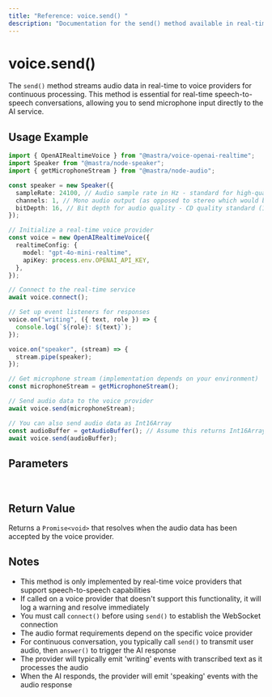 ```yaml
---
title: "Reference: voice.send() "
description: "Documentation for the send() method available in real-time voice providers, which streams audio data for continuous processing."
---
```


# voice.send()

The `send()` method streams audio data in real-time to voice providers for continuous processing. This method is essential for real-time speech-to-speech conversations, allowing you to send microphone input directly to the AI service.

## Usage Example

```typescript
import { OpenAIRealtimeVoice } from "@mastra/voice-openai-realtime";
import Speaker from "@mastra/node-speaker";
import { getMicrophoneStream } from "@mastra/node-audio";

const speaker = new Speaker({
  sampleRate: 24100, // Audio sample rate in Hz - standard for high-quality audio on MacBook Pro
  channels: 1, // Mono audio output (as opposed to stereo which would be 2)
  bitDepth: 16, // Bit depth for audio quality - CD quality standard (16-bit resolution)
});

// Initialize a real-time voice provider
const voice = new OpenAIRealtimeVoice({
  realtimeConfig: {
    model: "gpt-4o-mini-realtime",
    apiKey: process.env.OPENAI_API_KEY,
  },
});

// Connect to the real-time service
await voice.connect();

// Set up event listeners for responses
voice.on("writing", ({ text, role }) => {
  console.log(`${role}: ${text}`);
});

voice.on("speaker", (stream) => {
  stream.pipe(speaker);
});

// Get microphone stream (implementation depends on your environment)
const microphoneStream = getMicrophoneStream();

// Send audio data to the voice provider
await voice.send(microphoneStream);

// You can also send audio data as Int16Array
const audioBuffer = getAudioBuffer(); // Assume this returns Int16Array
await voice.send(audioBuffer);
```

## Parameters

<br />
<PropertiesTable
  content={[
    {
      name: "audioData",
      type: "NodeJS.ReadableStream | Int16Array",
      description:
        "Audio data to send to the voice provider. Can be a readable stream (like a microphone stream) or an Int16Array of audio samples.",
      isOptional: false,
    },
  ]}
/>

## Return Value

Returns a `Promise<void>` that resolves when the audio data has been accepted by the voice provider.

## Notes

- This method is only implemented by real-time voice providers that support speech-to-speech capabilities
- If called on a voice provider that doesn't support this functionality, it will log a warning and resolve immediately
- You must call `connect()` before using `send()` to establish the WebSocket connection
- The audio format requirements depend on the specific voice provider
- For continuous conversation, you typically call `send()` to transmit user audio, then `answer()` to trigger the AI response
- The provider will typically emit 'writing' events with transcribed text as it processes the audio
- When the AI responds, the provider will emit 'speaking' events with the audio response
